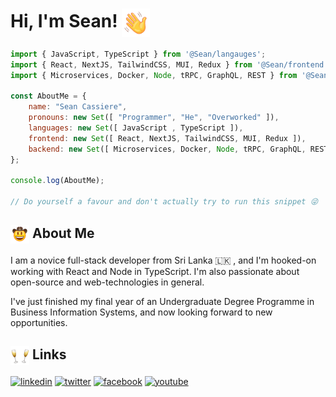
# Hi, I'm Sean! <img src="https://raw.githubusercontent.com/heydrdev/devtools/main/emojis/telegram/waving-hand.gif" height="45" width="45" align="center" />

```javascript
import { JavaScript, TypeScript } from '@Sean/langauges';
import { React, NextJS, TailwindCSS, MUI, Redux } from '@Sean/frontend';
import { Microservices, Docker, Node, tRPC, GraphQL, REST } from '@Sean/backend';

const AboutMe = {
    name: "Sean Cassiere",
    pronouns: new Set([ "Programmer", "He", "Overworked" ]),
    languages: new Set([ JavaScript , TypeScript ]),
    frontend: new Set([ React, NextJS, TailwindCSS, MUI, Redux ]),
    backend: new Set([ Microservices, Docker, Node, tRPC, GraphQL, REST ])
};

console.log(AboutMe);

// Do yourself a favour and don't actually try to run this snippet 😜
```

## <img src="https://raw.githubusercontent.com/heydrdev/devtools/main/emojis/telegram/cowboy-hat-face.gif" height="30" width="30" align="center" /> About Me
I am a novice full-stack developer from Sri Lanka 🇱🇰 , and I'm hooked-on working with React and Node in TypeScript. I'm also passionate about open-source and web-technologies in general.

I've just finished my final year of an Undergraduate Degree Programme in Business Information Systems, and now looking forward to new opportunities.
  
## <img src="https://raw.githubusercontent.com/heydrdev/devtools/main/emojis/telegram/clinking-glasses.gif" height="30" width="30" align="center" /> Links
[![linkedin](https://img.shields.io/badge/linkedin-0A66C2?style=for-the-badge&logo=linkedin&logoColor=white)](https://www.linkedin.com/in/seancassiere/)
[![twitter](https://img.shields.io/badge/twitter-1DA1F2?style=for-the-badge&logo=twitter&logoColor=white)](https://www.twitter.com/SeanCassiere)
[![facebook](https://img.shields.io/badge/facebook-1877f2?style=for-the-badge&logo=facebook&logoColor=white)](https://www.facebook.com/sean.cassiere)
[![youtube](https://img.shields.io/badge/youtube-FF0000?style=for-the-badge&logo=youtube&logoColor=white)](https://www.youtube.com/channel/UCCHZrKdmBnZEalEO-6uUY7w)
  
